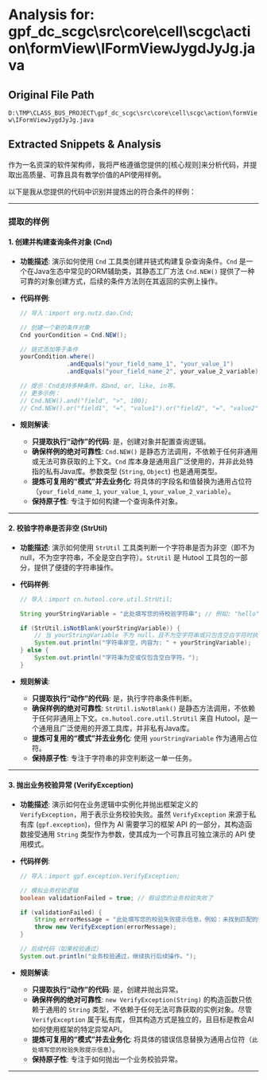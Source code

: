 # Analysis for: gpf_dc_scgc\src\core\cell\scgc\action\formView\IFormViewJygdJyJg.java

## Original File Path
`D:\TMP\CLASS_BUS_PROJECT\gpf_dc_scgc\src\core\cell\scgc\action\formView\IFormViewJygdJyJg.java`

## Extracted Snippets & Analysis
作为一名资深的软件架构师，我将严格遵循您提供的[核心规则]来分析代码，并提取出高质量、可靠且具有教学价值的API使用样例。

以下是我从您提供的代码中识别并提炼出的符合条件的样例：

---

### 提取的样例

#### 1. 创建并构建查询条件对象 (Cnd)

*   **功能描述**: 演示如何使用 `Cnd` 工具类创建并链式构建复杂查询条件。`Cnd` 是一个在Java生态中常见的ORM辅助类，其静态工厂方法 `Cnd.NEW()` 提供了一种可靠的对象创建方式，后续的条件方法则在其返回的实例上操作。

*   **代码样例**:

    ```java
    // 导入：import org.nutz.dao.Cnd;
    
    // 创建一个新的条件对象
    Cnd yourCondition = Cnd.NEW();

    // 链式添加等于条件
    yourCondition.where()
                 .andEquals("your_field_name_1", "your_value_1")
                 .andEquals("your_field_name_2", your_value_2_variable);

    // 提示：Cnd支持多种条件，如and, or, like, in等。
    // 更多示例：
    // Cnd.NEW().and("field", ">", 100);
    // Cnd.NEW().or("field1", "=", "value1").or("field2", "=", "value2");
    ```

*   **规则解读**:
    *   **只提取执行“动作”的代码**: 是，创建对象并配置查询逻辑。
    *   **确保样例的绝对可靠性**: `Cnd.NEW()` 是静态方法调用，不依赖于任何非通用或无法可靠获取的上下文。`Cnd` 库本身是通用且广泛使用的，并非此处特指的私有Java库。参数类型 (`String`, `Object`) 也是通用类型。
    *   **提炼可复用的“模式”并去业务化**: 将具体的字段名和值替换为通用占位符（`your_field_name_1`, `your_value_1`, `your_value_2_variable`）。
    *   **保持原子性**: 专注于如何构建一个查询条件对象。

---

#### 2. 校验字符串是否非空 (StrUtil)

*   **功能描述**: 演示如何使用 `StrUtil` 工具类判断一个字符串是否为非空（即不为null，不为空字符串，不全是空白字符）。`StrUtil` 是 Hutool 工具包的一部分，提供了便捷的字符串操作。

*   **代码样例**:

    ```java
    // 导入：import cn.hutool.core.util.StrUtil;

    String yourStringVariable = "此处填写您的待校验字符串"; // 例如: "hello", "", "   ", null

    if (StrUtil.isNotBlank(yourStringVariable)) {
        // 当 yourStringVariable 不为 null，且不为空字符串或只包含空白字符时执行此处的逻辑
        System.out.println("字符串非空，内容为: " + yourStringVariable);
    } else {
        System.out.println("字符串为空或仅包含空白字符。");
    }
    ```

*   **规则解读**:
    *   **只提取执行“动作”的代码**: 是，执行字符串条件判断。
    *   **确保样例的绝对可靠性**: `StrUtil.isNotBlank()` 是静态方法调用，不依赖于任何非通用上下文。`cn.hutool.core.util.StrUtil` 来自 Hutool，是一个通用且广泛使用的开源工具库，并非私有Java库。
    *   **提炼可复用的“模式”并去业务化**: 使用 `yourStringVariable` 作为通用占位符。
    *   **保持原子性**: 专注于字符串的非空判断这一单一任务。

---

#### 3. 抛出业务校验异常 (VerifyException)

*   **功能描述**: 演示如何在业务逻辑中实例化并抛出框架定义的 `VerifyException`，用于表示业务校验失败。虽然 `VerifyException` 来源于私有库 (`gpf.exception`)，但作为 AI 需要学习的框架 API 的一部分，其构造函数接受通用 `String` 类型作为参数，使其成为一个可靠且可独立演示的 API 使用模式。

*   **代码样例**:

    ```java
    // 导入：import gpf.exception.VerifyException;

    // 模拟业务校验逻辑
    boolean validationFailed = true; // 假设您的业务校验失败了

    if (validationFailed) {
        String errorMessage = "此处填写您的校验失败提示信息，例如：未找到匹配的数据。";
        throw new VerifyException(errorMessage);
    }

    // 后续代码（如果校验通过）
    System.out.println("业务校验通过，继续执行后续操作。");
    ```

*   **规则解读**:
    *   **只提取执行“动作”的代码**: 是，创建并抛出异常。
    *   **确保样例的绝对可靠性**: `new VerifyException(String)` 的构造函数只依赖于通用的 `String` 类型，不依赖于任何无法可靠获取的实例对象。尽管 `VerifyException` 属于私有库，但其构造方式是独立的，且目标是教会AI如何使用框架的特定异常API。
    *   **提炼可复用的“模式”并去业务化**: 将具体的错误信息替换为通用占位符（`此处填写您的校验失败提示信息`）。
    *   **保持原子性**: 专注于如何抛出一个业务校验异常。

---